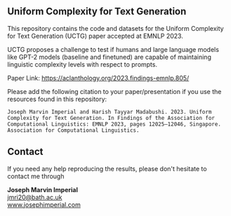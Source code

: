 ## Uniform Complexity for Text Generation 

This repository contains the code and datasets for the Uniform Complexity for Text Generation (UCTG) paper accepted at EMNLP 2023. 

UCTG proposes a challenge to test if humans and large language models like GPT-2 models (baseline and finetuned) are capable of maintaining linguistic complexity levels with respect to prompts.

Paper Link: https://aclanthology.org/2023.findings-emnlp.805/

Please add the following citation to your paper/presentation if you use the resources found in this repository:
```
Joseph Marvin Imperial and Harish Tayyar Madabushi. 2023. Uniform Complexity for Text Generation. In Findings of the Association for Computational Linguistics: EMNLP 2023, pages 12025–12046, Singapore. Association for Computational Linguistics.
```

## Contact

If you need any help reproducing the results, please don't hesitate to contact me through

**Joseph Marvin Imperial** <br/>
jmri20@bath.ac.uk <br/>
www.josephimperial.com 
